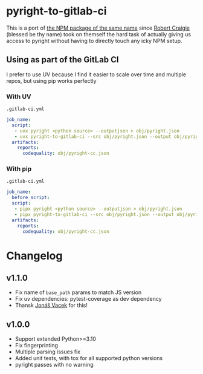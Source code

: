 # pyright-to-gitlab-ci

This is a port of [the NPM package of the same name](https://gitlab.com/ErezAmihud/pyright-to-gitlab-ci)
since [Robert Craigie](https://github.com/RobertCraigie/pyright-python)
(blessed be thy name) took on themself the hard task of actually giving us access
to pyright without having to directly touch any icky NPM setup.

## Using as part of the GitLab CI
I prefer to use UV because I find it easier to scale over time and multiple repos,
but using pip works perfectly

### With UV

`.gitlab-ci.yml`

```yaml
job_name:
  script:
   - uvx pyright <python source> --outputjson > obj/pyright.json
   - uvx pyright-to-gitlab-ci --src obj/pyright.json --output obj/pyright-cc.json --base_path .
  artifacts:
    reports:
      codequality: obj/pyright-cc.json
```

### With pip

`.gitlab-ci.yml`

```yaml
job_name:
  before_script:
  script:
   - pipx pyright <python source> --outputjson > obj/pyright.json
   - pipx pyright-to-gitlab-ci --src obj/pyright.json --output obj/pyright-cc.json --base_path .
  artifacts:
    reports:
      codequality: obj/pyright-cc.json
```

# Changelog

## v1.1.0

- Fix name of `base_path` params to match JS version
- Fix uv dependencies: pytest-coverage as dev dependency
- Thansk [Jonáš Vacek](https://gitlab.com/jonas.vacek) for this!

## v1.0.0

- Support extended Python>=3.10
- Fix fingerprinting
- Multiple parsing issues fix
- Added unit tests, with tox for all supported python versions
- pyright passes with no warning
